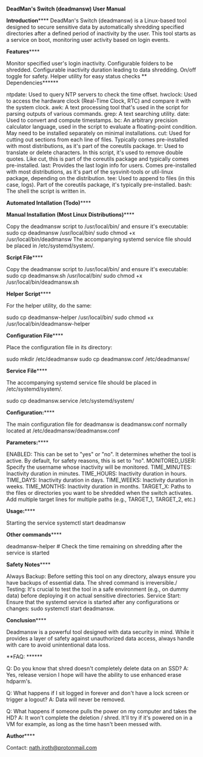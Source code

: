 **DeadMan's Switch (deadmansw) User Manual**

**Introduction******
DeadMan's Switch (deadmansw) is a Linux-based tool designed to secure sensitive data by automatically shredding specified directories after a defined period of inactivity by the user. This tool starts as a service on boot, monitoring user activity based on login events.

**Features******

Monitor specified user's login inactivity.
Configurable folders to be shredded.
Configurable inactivity duration leading to data shredding.
On/off toggle for safety.
Helper utility for easy status checks
**
Dependencies******

ntpdate: Used to query NTP servers to check the time offset.
hwclock: Used to access the hardware clock (Real-Time Clock, RTC) and compare it with the system clock.
awk: A text processing tool that's used in the script for parsing outputs of various commands.
grep: A text searching utility.
date: Used to convert and compute timestamps.
bc: An arbitrary precision calculator language, used in the script to evaluate a floating-point condition. May need to be installed separately on minimal installations.
cut: Used for cutting out sections from each line of files. Typically comes pre-installed with most distributions, as it's part of the coreutils package.
tr: Used to translate or delete characters. In this script, it's used to remove double quotes. Like cut, this is part of the coreutils package and typically comes pre-installed.
last: Provides the last login info for users. Comes pre-installed with most distributions, as it's part of the sysvinit-tools or util-linux package, depending on the distribution.
tee: Used to append to files (in this case, logs). Part of the coreutils package, it's typically pre-installed.
bash: The shell the script is written in.

**Automated Intallation (Todo)******

**Manual Installation (Most Linux Distributions)******

Copy the deadmansw script to /usr/local/bin/ and ensure it's executable:
sudo cp deadmansw /usr/local/bin/
sudo chmod +x /usr/local/bin/deadmansw
The accompanying systemd service file should be placed in /etc/systemd/system/.

**Script File******

Copy the deadmansw script to /usr/local/bin/ and ensure it's executable:
sudo cp deadmansw.sh /usr/local/bin/
sudo chmod +x /usr/local/bin/deadmansw.sh

**Helper Script******

For the helper utility, do the same:

sudo cp deadmansw-helper /usr/local/bin/
sudo chmod +x /usr/local/bin/deadmansw-helper

**Configuration File******

Place the configuration file in its directory:

sudo mkdir /etc/deadmansw
sudo cp deadmansw.conf /etc/deadmansw/

**Service File******

The accompanying systemd service file should be placed in /etc/systemd/system/.

sudo cp deadmansw.service /etc/systemd/system/

**Configuration:******

The main configuration file for deadmansw is deadmansw.conf normally located at /etc/deadmansw/deadmansw.conf

**Parameters:******

ENABLED: This can be set to "yes" or "no". It determines whether the tool is active. By default, for safety reasons, this is set to "no".
MONITORED_USER: Specify the username whose inactivity will be monitored.
TIME_MINUTES: Inactivity duration in minutes.
TIME_HOURS: Inactivity duration in hours.
TIME_DAYS: Inactivity duration in days.
TIME_WEEKS: Inactivity duration in weeks.
TIME_MONTHS: Inactivity duration in months.
TARGET_X: Paths to the files or directories you want to be shredded when the switch activates. Add multiple target lines for multiple paths (e.g., TARGET_1, TARGET_2, etc.)

**Usage:******

Starting the service
systemctl start deadmansw

**Other commands******

deadmansw-helper  # Check the time remaining on shredding after the service is started

**Safety Notes******

Always Backup: Before setting this tool on any directory, always ensure you have backups of essential data. The shred command is irreversible./
Testing: It's crucial to test the tool in a safe environment (e.g., on dummy data) before deploying it on actual sensitive directories.
Service Start: Ensure that the systemd service is started after any configurations or changes: sudo systemctl start deadmansw.

**Conclusion******

Deadmansw is a powerful tool designed with data security in mind. While it provides a layer of safety against unauthorized data access, always handle with care to avoid unintentional data loss.

**FAQ: ******

Q: Do you know that shred doesn't completely delete data on an SSD?
A: Yes, release version I hope will have the ability to use enhanced erase hdparm's. 

Q: What happens if I sit logged in forever and don't have a lock screen or trigger a logout?
A: Data will never be removed.

Q: What happens if someone pulls the power on my computer and takes the HD?
A: It won't complete the deletion / shred. It'll try if it's powered on in a VM for example, as long as the time hasn't been messed with.

**Author******

Contact: nath.jroth@protonmail.com










